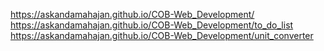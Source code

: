 https://askandamahajan.github.io/COB-Web_Development/
 https://askandamahajan.github.io/COB-Web_Development/to_do_list
https://askandamahajan.github.io/COB-Web_Development/unit_converter
